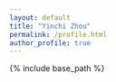 ```yaml
---
layout: default
title: "Yinchi Zhou"
permalink: /profile.html
author_profile: true
---
```


{% include base_path %}


